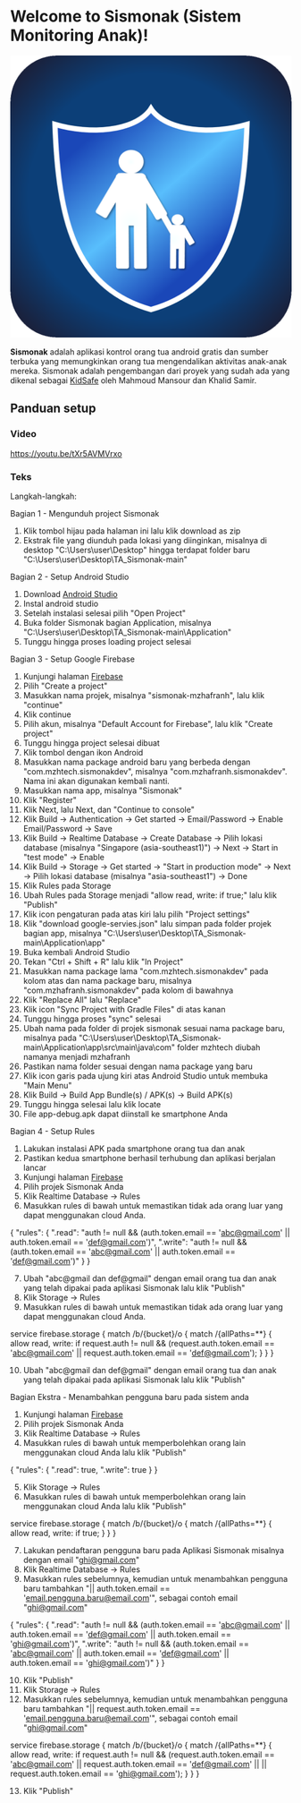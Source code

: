 # Welcome to Sismonak (Sistem Monitoring Anak)!
<img src="https://raw.githubusercontent.com/mzhafranh/TA_Sismonak/master/graphics/icons/sismonak_icon.png" alt="Sismonak Icon"/>

**Sismonak** adalah aplikasi kontrol orang tua android gratis dan sumber terbuka yang memungkinkan orang tua mengendalikan aktivitas anak-anak mereka. Sismonak adalah pengembangan dari proyek yang sudah ada yang dikenal sebagai [KidSafe](https://github.com/xMansour/KidSafe) oleh Mahmoud Mansour dan Khalid Samir.

## Panduan setup
### Video 
https://youtu.be/tXr5AVMVrxo

### Teks
Langkah-langkah:

Bagian 1 - Mengunduh project Sismonak
1. Klik tombol hijau pada halaman ini lalu klik download as zip
2. Ekstrak file yang diunduh pada lokasi yang diinginkan, misalnya di desktop "C:\Users\user\Desktop\" hingga terdapat folder baru "C:\Users\user\Desktop\TA_Sismonak-main"

Bagian 2 - Setup Android Studio
1. Download [Android Studio](https://developer.android.com/studio)
2. Instal android studio
3. Setelah instalasi selesai pilih "Open Project"
4. Buka folder Sismonak bagian Application, misalnya "C:\Users\user\Desktop\TA_Sismonak-main\Application"
5. Tunggu hingga proses loading project selesai

Bagian 3 - Setup Google Firebase
1. Kunjungi halaman [Firebase](https://console.firebase.google.com/)
2. Pilih "Create a project"
3. Masukkan nama projek, misalnya "sismonak-mzhafranh", lalu klik "continue"
4. Klik continue
5. Pilih akun, misalnya "Default Account for Firebase", lalu klik "Create project"
6. Tunggu hingga project selesai dibuat
7. Klik tombol dengan ikon Android
8. Masukkan nama package android baru yang berbeda dengan "com.mzhtech.sismonakdev", misalnya "com.mzhafranh.sismonakdev". Nama ini akan digunakan kembali nanti.
9. Masukkan nama app, misalnya "Sismonak"
10. Klik "Register"
11. Klik Next, lalu Next, dan "Continue to console"
12. Klik Build -> Authentication -> Get started -> Email/Password -> Enable Email/Password -> Save
13. Klik Build -> Realtime Database -> Create Database -> Pilih lokasi database (misalnya "Singapore (asia-southeast1)") -> Next -> Start in "test mode" -> Enable
14. Klik Build -> Storage -> Get started -> "Start in production mode" -> Next -> Pilih lokasi database (misalnya "asia-southeast1") -> Done
15. Klik Rules pada Storage
16. Ubah Rules pada Storage menjadi "allow read, write: if true;" lalu klik "Publish"
17. Klik icon pengaturan pada atas kiri lalu pilih "Project settings"
18. Klik "download google-servies.json" lalu simpan pada folder projek bagian app, misalnya "C:\Users\user\Desktop\TA_Sismonak-main\Application\app"
19. Buka kembali Android Studio
20. Tekan "Ctrl + Shift + R" lalu klik "In Project"
21. Masukkan nama package lama "com.mzhtech.sismonakdev" pada kolom atas dan nama package baru, misalnya "com.mzhafranh.sismonakdev" pada kolom di bawahnya
22. Klik "Replace All" lalu "Replace"
23. Klik icon "Sync Project with Gradle Files" di atas kanan
24. Tunggu hingga proses "sync" selesai
25. Ubah nama pada folder di projek sismonak sesuai nama package baru, misalnya pada "C:\Users\user\Desktop\TA_Sismonak-main\Application\app\src\main\java\com" folder mzhtech diubah namanya menjadi mzhafranh
26. Pastikan nama folder sesuai dengan nama package yang baru
27. Klik icon garis pada ujung kiri atas Android Studio untuk membuka "Main Menu"
28. Klik Build -> Build App Bundle(s) / APK(s) -> Build APK(s)
29. Tunggu hingga selesai lalu klik locate
30. File app-debug.apk dapat diinstall ke smartphone Anda

Bagian 4 - Setup Rules
1. Lakukan instalasi APK pada smartphone orang tua dan anak
2. Pastikan kedua smartphone berhasil terhubung dan aplikasi berjalan lancar
3. Kunjungi halaman [Firebase](https://console.firebase.google.com/)
4. Pilih projek Sismonak Anda
5. Klik Realtime Database -> Rules
6. Masukkan rules di bawah untuk memastikan tidak ada orang luar yang dapat menggunakan cloud Anda.

{
  "rules": {
    ".read": "auth != null && (auth.token.email == 'abc@gmail.com' || auth.token.email == 'def@gmail.com')",
    ".write": "auth != null && (auth.token.email == 'abc@gmail.com' || auth.token.email == 'def@gmail.com')"
  }
}

7. Ubah "abc@gmail dan def@gmail" dengan email orang tua dan anak yang telah dipakai pada aplikasi Sismonak lalu klik "Publish"
8. Klik Storage -> Rules
9. Masukkan rules di bawah untuk memastikan tidak ada orang luar yang dapat menggunakan cloud Anda.

service firebase.storage {
  match /b/{bucket}/o {
    match /{allPaths=**} {
      allow read, write: if request.auth != null && (request.auth.token.email == 'abc@gmail.com' || request.auth.token.email == 'def@gmail.com');
    }
  }
}

10. Ubah "abc@gmail dan def@gmail" dengan email orang tua dan anak yang telah dipakai pada aplikasi Sismonak lalu klik "Publish"

Bagian Ekstra - Menambahkan pengguna baru pada sistem anda
1. Kunjungi halaman [Firebase](https://console.firebase.google.com/)
2. Pilih projek Sismonak Anda
3. Klik Realtime Database -> Rules
4. Masukkan rules di bawah untuk memperbolehkan orang lain menggunakan cloud Anda lalu klik "Publish"

{
  "rules": {
    ".read": true,
    ".write": true
  }
}

5. Klik Storage -> Rules
6. Masukkan rules di bawah untuk memperbolehkan orang lain menggunakan cloud Anda lalu klik "Publish"

service firebase.storage {
  match /b/{bucket}/o {
    match /{allPaths=**} {
      allow read, write: if true;
    }
  }
}

7. Lakukan pendaftaran pengguna baru pada Aplikasi Sismonak misalnya dengan email "ghi@gmail.com"
8. Klik Realtime Database -> Rules
9. Masukkan rules sebelumnya, kemudian untuk menambahkan pengguna baru tambahkan "|| auth.token.email == 'email.pengguna.baru@email.com'", sebagai contoh email "ghi@gmail.com"

{
  "rules": {
    ".read": "auth != null && (auth.token.email == 'abc@gmail.com' || auth.token.email == 'def@gmail.com' || auth.token.email == 'ghi@gmail.com')",
    ".write": "auth != null && (auth.token.email == 'abc@gmail.com' || auth.token.email == 'def@gmail.com' || auth.token.email == 'ghi@gmail.com')"
  }
}

10. Klik "Publish"
11. Klik Storage -> Rules
12. Masukkan rules sebelumnya, kemudian untuk menambahkan pengguna baru tambahkan "|| request.auth.token.email == 'email.pengguna.baru@email.com'", sebagai contoh email "ghi@gmail.com"

service firebase.storage {
  match /b/{bucket}/o {
    match /{allPaths=**} {
      allow read, write: if request.auth != null && (request.auth.token.email == 'abc@gmail.com' || request.auth.token.email == 'def@gmail.com' || || request.auth.token.email == 'ghi@gmail.com');
    }
  }
}

13. Klik "Publish"
